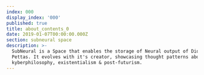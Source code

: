 ```yaml
---
index: 000
display_index: '000'
published: true
title: about_contents_0
date: 2019-01-07T00:00:00.000Z
section: subneural space
description: >-
  SubNeural is a Space that enables the storage of Neural output of Dionisis
  Pettas. It evolves with it's creator, showcasing thought patterns about
  kyberphilosophy, existentialism & post-futurism.
---
```


